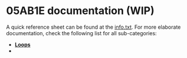 # 05AB1E documentation (WIP)

A quick reference sheet can be found at the [info.txt](https://github.com/Adriandmen/05AB1E/blob/master/docs/info.txt). For more elaborate documentation, check the following list for all sub-categories:

 - [**Loops**](https://github.com/Adriandmen/05AB1E/blob/master/docs/md-documentation/loops.md)
 - 
